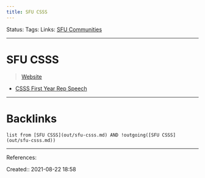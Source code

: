 ```yaml
---
title: SFU CSSS
---
```

Status: 
Tags: 
Links: [SFU Communities](out/sfu-communities.md)
___
# SFU CSSS
> [Website](https://sfucsss.org/)

- [CSSS First Year Rep Speech](out/csss-first-year-rep-speech.md)

___
# Backlinks
```dataview
list from [SFU CSSS](out/sfu-csss.md) AND !outgoing([SFU CSSS](out/sfu-csss.md))
```
___
References:

Created:: 2021-08-22 18:58
